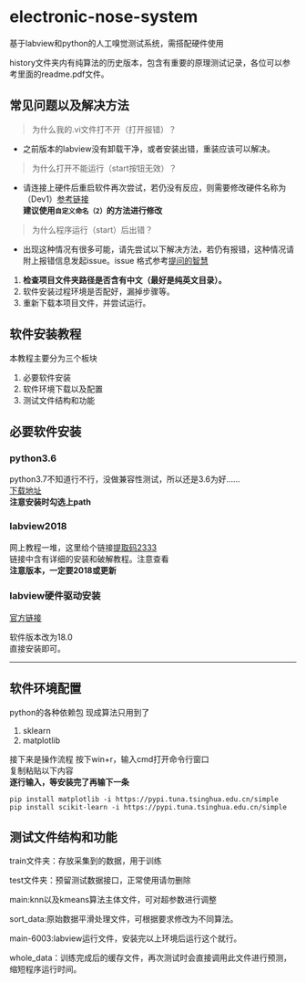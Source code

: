 # electronic-nose-system
基于labview和python的人工嗅觉测试系统，需搭配硬件使用

history文件夹内有纯算法的历史版本，包含有重要的原理测试记录，各位可以参考里面的readme.pdf文件。

## 常见问题以及解决方法
>为什么我的.vi文件打不开（打开报错）？
* 之前版本的labview没有卸载干净，或者安装出错，重装应该可以解决。

>为什么打开不能运行（start按钮无效）？
* 请连接上硬件后重启软件再次尝试，若仍没有反应，则需要修改硬件名称为（Dev1）[参考链接](https://jingyan.baidu.com/article/8cdccae90882f9315413cdfb.html)  
**建议使用`自定义命名（2）`的方法进行修改**

>为什么程序运行（start）后出错？
* 出现这种情况有很多可能，请先尝试以下解决方法，若仍有报错，这种情况请附上报错信息发起issue。issue
格式参考[提问的智慧](https://github.com/ryanhanwu/How-To-Ask-Questions-The-Smart-Way)

1. **检查项目文件夹路径是否含有中文（最好是纯英文目录）。**
2. 软件安装过程环境是否配好，漏掉步骤等。
3. 重新下载本项目文件，并尝试运行。


## 软件安装教程

本教程主要分为三个板块
1. 必要软件安装
2. 软件环境下载以及配置
3. 测试文件结构和功能

## 必要软件安装
 
### python3.6
python3.7不知道行不行，没做兼容性测试，所以还是3.6为好……  
[下载地址](https://www.python.org/)  
**注意安装时勾选上path**  




### labview2018
网上教程一堆，这里给个链接[提取码2333](https://pan.baidu.com/s/1Gmcm8GtB_m1Z47FB9IOPaA)  
链接中含有详细的安装和破解教程。注意查看  
**注意版本，一定要2018或更新**

### labview硬件驱动安装
[官方链接](https://www.ni.com/zh-cn/support/downloads/drivers/download.ni-daqmx.html#325032)
  
软件版本改为18.0  
直接安装即可。

---


## 软件环境配置
python的各种依赖包
现成算法只用到了
1. sklearn
2. matplotlib

接下来是操作流程
按下win+r，输入cmd打开命令行窗口  
复制粘贴以下内容   
**逐行输入，等安装完了再输下一条**
```
pip install matplotlib -i https://pypi.tuna.tsinghua.edu.cn/simple
pip install scikit-learn -i https://pypi.tuna.tsinghua.edu.cn/simple
```

## 测试文件结构和功能  
train文件夹：存放采集到的数据，用于训练  

test文件夹：预留测试数据接口，正常使用请勿删除  

main:knn以及kmeans算法主体文件，可对超参数进行调整  

sort_data:原始数据平滑处理文件，可根据要求修改为不同算法。  

main-6003:labview运行文件，安装完以上环境后运行这个就行。  

whole_data：训练完成后的缓存文件，再次测试时会直接调用此文件进行预测，缩短程序运行时间。
